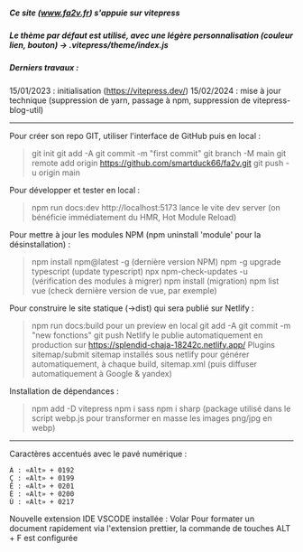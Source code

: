 ##### Ce site (www.fa2v.fr) s'appuie sur vitepress
##### Le thème par défaut est utilisé, avec une légère personnalisation (couleur lien, bouton) -> .vitepress/theme/index.js

##### Derniers travaux :
15/01/2023 : initialisation (https://vitepress.dev/)
15/02/2024 : mise à jour technique (suppression de yarn, passage à npm, suppression de vitepress-blog-util)

---

Pour créer son repo GIT, utiliser l'interface de GitHub puis en local :
> git init
> git add -A
> git commit -m "first commit"
> git branch -M main
> git remote add origin https://github.com/smartduck66/fa2v.git
> git push -u origin main

Pour développer et tester en local :
> npm run docs:dev
> http://localhost:5173 lance le vite dev server (on bénéficie immédiatement du HMR, Hot Module Reload)

Pour mettre à jour les modules NPM (npm uninstall 'module' pour la désinstallation) :
> npm install npm@latest -g (dernière version NPM)
> npm -g upgrade typescript (update typescript)
> npx npm-check-updates -u (vérification des modules à migrer)
> npm install (migration)
> npm list vue (check dernière version de vue, par exemple)

Pour construire le site statique (->dist) qui sera publié sur Netlify :
> npm run docs:build pour un preview en local
> git add -A
> git commit -m "new fonctions"
> git push
> Netlify le publie automatiquement en production sur https://splendid-chaja-18242c.netlify.app/
> Plugins sitemap/submit sitemap installés sous netlify pour générer automatiquement, à chaque build, sitemap.xml (puis diffuser automatiquement à Google & yandex)


Installation de dépendances :
> npm add -D vitepress
> npm i sass
> npm i sharp (package utilisé dans le script webp.js pour transformer en masse les images png/jpg en webp)


---
Caractères accentués avec le pavé numérique :

    À : «Alt» + 0192
    Ç : «Alt» + 0199
    É : «Alt» + 0201
    È : «Alt» + 0200
    Ù : «Alt» + 0217

Nouvelle extension IDE VSCODE installée : Volar
Pour formater un document rapidement via l'extension prettier, la commande de touches ALT + F est configurée